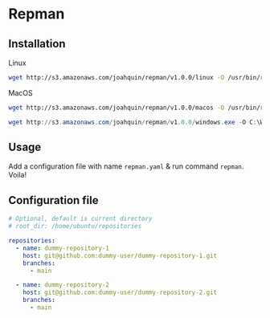 # Repman

## Installation

Linux

```bash
wget http://s3.amazonaws.com/joahquin/repman/v1.0.0/linux -O /usr/bin/repman
```

MacOS

```bash
wget http://s3.amazonaws.com/joahquin/repman/v1.0.0/macos -O /usr/bin/repman
```

```powershell
wget http://s3.amazonaws.com/joahquin/repman/v1.0.0/windows.exe -O C:\Windows\repman
```

## Usage

Add a configuration file with name `repman.yaml` & run command `repman`. Voila!

## Configuration file

```yaml
# Optional, default is current directory
# root_dir: /home/ubuntu/repositories

repositories:
  - name: dummy-repository-1
    host: git@github.com:dummy-user/dummy-repository-1.git
    branches:
      - main

  - name: dummy-repository-2
    host: git@github.com:dummy-user/dummy-repository-2.git
    branches:
      - main
```
